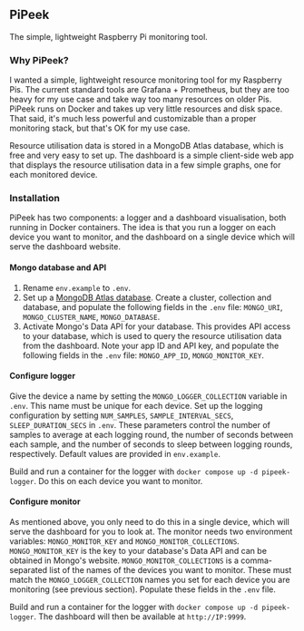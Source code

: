 ## PiPeek

The simple, lightweight Raspberry Pi monitoring tool.

<!-- ![]() -->


### Why PiPeek?

I wanted a simple, lightweight resource monitoring tool for my Raspberry Pis. The current standard tools are Grafana + Prometheus, but they are too heavy for my use case and take way too many resources on older Pis. PiPeek runs on Docker and takes up very little resources and disk space. That said, it's much less powerful and customizable than a proper monitoring stack, but that's OK for my use case.

Resource utilisation data is stored in a MongoDB Atlas database, which is free and very easy to set up. The dashboard is a simple client-side web app that displays the resource utilisation data in a few simple graphs, one for each monitored device.

<!-- ![]() -->


### Installation

PiPeek has two components: a logger and a dashboard visualisation, both running in Docker containers. The idea is that you run a logger on each device you want to monitor, and the dashboard on a single device which will serve the dashboard website.

#### Mongo database and API
1. Rename `env.example` to `.env`.
2. Set up a [MongoDB Atlas database](https://www.mongodb.com/atlas/database). Create a cluster, collection and database, and populate the following fields in the `.env` file: `MONGO_URI`, `MONGO_CLUSTER_NAME`, `MONGO_DATABASE`.
3. Activate Mongo's Data API for your database. This provides API access to your database, which is used to query the resource utilisation data from the dashboard. Note your app ID and API key, and populate the following fields in the `.env` file: `MONGO_APP_ID`, `MONGO_MONITOR_KEY`.

#### Configure logger
Give the device a name by setting the `MONGO_LOGGER_COLLECTION` variable in `.env`. This name must be unique for each device.
Set up the logging configuration by setting `NUM_SAMPLES`, `SAMPLE_INTERVAL_SECS`, `SLEEP_DURATION_SECS` in `.env`. These parameters control the number of samples to average at each logging round, the number of seconds between each sample, and the number of seconds to sleep between logging rounds, respectively. Default values are provided in `env.example`.

Build and run a container for the logger with `docker compose up -d pipeek-logger`. Do this on each device you want to monitor.

#### Configure monitor
As mentioned above, you only need to do this in a single device, which will serve the dashboard for you to look at. The monitor needs two environment variables: `MONGO_MONITOR_KEY` and `MONGO_MONITOR_COLLECTIONS`. `MONGO_MONITOR_KEY` is the key to your database's Data API and can be obtained in Mongo's website. `MONGO_MONITOR_COLLECTIONS` is a comma-separated list of the names of the devices you want to monitor. These must match the `MONGO_LOGGER_COLLECTION` names you set for each device you are monitoring (see previous section). Populate these fields in the `.env` file.

Build and run a container for the logger with `docker compose up -d pipeek-logger`. The dashboard will then be available at `http://IP:9999`.
